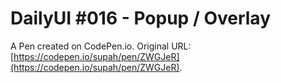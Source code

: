 # DailyUI #016 - Popup / Overlay

A Pen created on CodePen.io. Original URL: [https://codepen.io/supah/pen/ZWGJeR](https://codepen.io/supah/pen/ZWGJeR).

